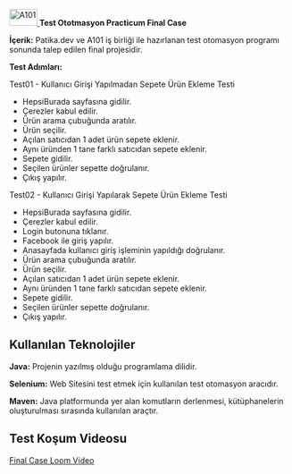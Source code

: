 <a href="https://www.a101.com.tr/" target="_blank" rel="noreferrer"> <img src="https://upload.wikimedia.org/wikipedia/commons/thumb/d/df/A101_logo.svg/2560px-A101_logo.svg.png" alt="A101" width="50" height="30"/> </a>   **Test Ototmasyon Practicum Final Case**

**İçerik:** Patika.dev ve A101 iş birliği ile hazırlanan test otomasyon programı sonunda talep edilen final projesidir.


**Test Adımları:**

<p align="left">
Test01 - Kullanıcı Girişi Yapılmadan Sepete Ürün Ekleme Testi
</p>

<ul>
<li>HepsiBurada sayfasına gidilir.</li>
<li>Çerezler kabul edilir.</li>
<li>Ürün arama çubuğunda aratılır.</li>
<li>Ürün seçilir.</li>
<li>Açılan satıcıdan 1 adet ürün sepete eklenir.</li>
<li>Aynı üründen 1 tane farklı satıcıdan sepete eklenir.</li>
<li>Sepete gidilir.</li>
<li>Seçilen ürünler sepette doğrulanır.</li>
<li>Çıkış yapılır.</li>
</ul>

<p align="left">
Test02 - Kullanıcı Girişi Yapılarak Sepete Ürün Ekleme Testi
</p>

<ul>
<li>HepsiBurada sayfasına gidilir.</li>
<li>Çerezler kabul edilir.</li>
<li>Login butonuna tıklanır.</li>
<li>Facebook ile giriş yapılır.</li>
<li>Anasayfada kullanıcı giriş işleminin yapıldığı doğrulanır.</li>
<li>Ürün arama çubuğunda aratılır.</li>
<li>Ürün seçilir.</li>
<li>Açılan satıcıdan 1 adet ürün sepete eklenir.</li>
<li>Aynı üründen 1 tane farklı satıcıdan sepete eklenir.</li>
<li>Sepete gidilir.</li>
<li>Seçilen ürünler sepette doğrulanır.</li>
<li>Çıkış yapılır.</li>
</ul>


## Kullanılan Teknolojiler

**Java:** Projenin yazılmış olduğu programlama dilidir.

**Selenium:** Web Sitesini test etmek için kullanılan test otomasyon aracıdır.

**Maven:** Java platformunda yer alan komutların derlenmesi, kütüphanelerin oluşturulması sırasında kullanılan araçtır.

## Test Koşum Videosu

<a href="https://www.loom.com/share/d8cb36cbf84d4f258934178bf5fc0b4b"/>Final Case Loom Video</a>

